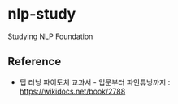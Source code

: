 # nlp-study
Studying NLP Foundation

## Reference
* 딥 러닝 파이토치 교과서 - 입문부터 파인튜닝까지 : https://wikidocs.net/book/2788
